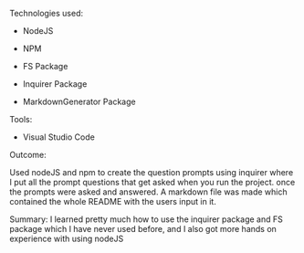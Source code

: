 Technologies used:

- NodeJS

- NPM

- FS Package

- Inquirer Package

- MarkdownGenerator Package


Tools:

- Visual Studio Code

Outcome:

Used nodeJS and npm to create the question prompts using inquirer where I put all the prompt questions that get asked when you run the project. once the prompts were asked and answered. A markdown file was made which contained the whole README with the users input in it.

Summary: I learned pretty much how to use the inquirer package and FS package which I have never used before, and I also got more hands on 
experience with using nodeJS
